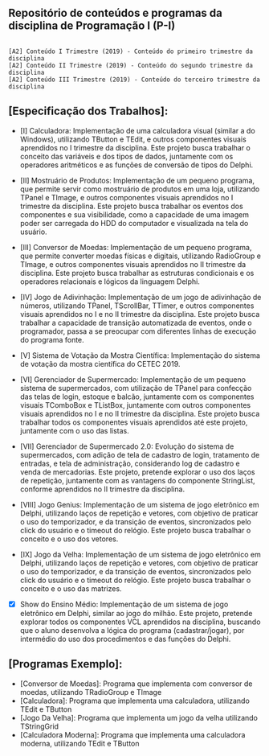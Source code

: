 Repositório de conteúdos e programas da disciplina de Programação I (P-I)
-----------

```

[A2] Conteúdo I Trimestre (2019) - Conteúdo do primeiro trimestre da disciplina
[A2] Conteúdo II Trimestre (2019) - Conteúdo do segundo trimestre da disciplina
[A2] Conteúdo III Trimestre (2019) - Conteúdo do terceiro trimestre da disciplina

```

[Especificação dos Trabalhos]:
-----------

- [I] Calculadora: Implementação de uma calculadora visual (similar a do Windows), utilizando TButton e TEdit, e outros componentes visuais aprendidos no I trimestre da disciplina. Este projeto busca trabalhar o conceito das variáveis e dos tipos de dados, juntamente com os operadores aritméticos e as funções de conversão de tipos do Delphi.

- [II] Mostruário de Produtos: Implementação de um pequeno programa, que permite servir como mostruário de produtos em uma loja, utilizando TPanel e TImage, e outros componentes visuais aprendidos no I trimestre da disciplina. Este projeto busca trabalhar os eventos dos componentes e sua visibilidade, como a capacidade de uma imagem poder ser carregada do HDD do computador e visualizada na tela do usuário.

- [III] Conversor de Moedas: Implementação de um pequeno programa, que permite converter moedas físicas e digitais, utilizando RadioGroup e TImage, e outros componentes visuais aprendidos no II trimestre da disciplina. Este projeto busca trabalhar as estruturas condicionais e os operadores relacionais e lógicos da linguagem Delphi.

- [IV] Jogo de Adivinhação: Implementação de um jogo de adivinhação de números, utilizando TPanel, TScrollBar, TTimer, e outros componentes visuais aprendidos no I e no II trimestre da disciplina. Este projeto busca trabalhar a capacidade de transição automatizada de eventos, onde o programador, passa a se preocupar com diferentes linhas de execução do programa fonte.

- [V] Sistema de Votação da Mostra Científica: Implementação do sistema de votação da mostra científica do CETEC 2019.

- [VI] Gerenciador de Supermercado: Implementação de um pequeno sistema de supermercados, com utilização de TPanel para confecção das telas de login, estoque e balcão, juntamente com os componentes visuais TComboBox e TListBox, juntamente com outros componentes visuais aprendidos no I e no II trimestre da disciplina. Este projeto busca trabalhar todos os componentes visuais aprendidos até este projeto, juntamente com o uso das listas.

- [VII] Gerenciador de Supermercado 2.0: Evolução do sistema de supermercados, com adição de tela de cadastro de login, tratamento de entradas, e tela de administração, considerando log de cadastro e venda de mercadorias. Este projeto, pretende explorar o uso dos laços de repetição, juntamente com as vantagens do componente StringList, conforme aprendidos no II trimestre da disciplina.

- [VIII] Jogo Genius: Implementação de um sistema de jogo eletrônico em Delphi, utilizando laços de repetição e vetores, com objetivo de praticar o uso do temporizador, e da transição de eventos, sincronizados pelo click do usuário e o timeout do relógio. Este projeto busca trabalhar o conceito e o uso dos vetores.

- [IX] Jogo da Velha: Implementação de um sistema de jogo eletrônico em Delphi, utilizando laços de repetição e vetores, com objetivo de praticar o uso do temporizador, e da transição de eventos, sincronizados pelo click do usuário e o timeout do relógio. Este projeto busca trabalhar o conceito e o uso das matrizes.

- [X] Show do Ensino Médio: Implementação de um sistema de jogo eletrônico em Delphi, similar ao jogo do milhão. Este projeto, pretende explorar todos os componentes VCL aprendidos na disciplina, buscando que o aluno desenvolva a lógica do programa (cadastrar/jogar), por intermédio do uso dos procedimentos e das funções do Delphi.

[Programas Exemplo]:
-----------

- [Conversor de Moedas]: Programa que implementa com conversor de moedas, utilizando TRadioGroup e TImage
- [Calculadora]: Programa que implementa uma calculadora, utilizando TEdit e TButton
- [Jogo Da Velha]: Programa que implementa um jogo da velha utilizando TStringGrid
- [Calculadora Moderna]: Programa que implementa uma calculadora moderna, utilizando TEdit e TButton
